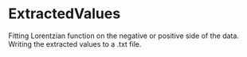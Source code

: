 # ExtractedValues
Fitting Lorentzian function on the negative or positive side of the data. Writing the extracted values to a .txt file. 
